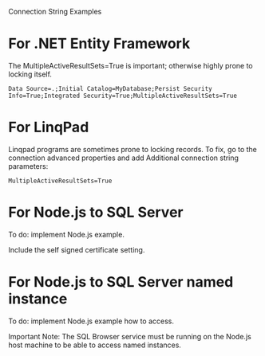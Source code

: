 Connection String Examples

# For .NET Entity Framework

The MultipleActiveResultSets=True is important; otherwise highly prone to locking itself.

```
Data Source=.;Initial Catalog=MyDatabase;Persist Security Info=True;Integrated Security=True;MultipleActiveResultSets=True
```

# For LinqPad

Linqpad programs are sometimes prone to locking records. To fix, go to the connection advanced properties and add Additional connection string parameters:

```
MultipleActiveResultSets=True
```

# For Node.js to SQL Server

To do: implement Node.js example. 

Include the self signed certificate setting.

# For Node.js to SQL Server named instance

To do: implement Node.js example how to access.

Important Note: The SQL Browser service must be running on the Node.js host machine to be able to access named instances.